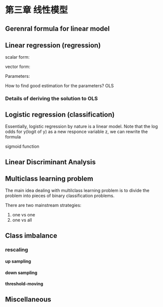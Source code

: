 # 第三章 线性模型


## Gerenral formula for linear model


## Linear regression (regression)

scalar form:


vector form:


Parameters:


How to find good estimation for the parameters? OLS

### Details of deriving the solution to OLS


## Logistic regression (classification)

Essentially, logistic regression by nature is a linear model. Note that the log odds for y(logit of y) as a new responce variable z, we can rewrite the formula 

sigmoid function




## Linear Discriminant Analysis


## Multiclass learning problem

The main idea dealing with multilclass learning problem is to divide the problem into pieces of binary classification problems.

There are two mainstream strategies:
1. one vs one
2. one vs all


## Class imbalance

### rescaling 

#### up sampling

#### down sampling

#### threshold-moving


## Miscellaneous
